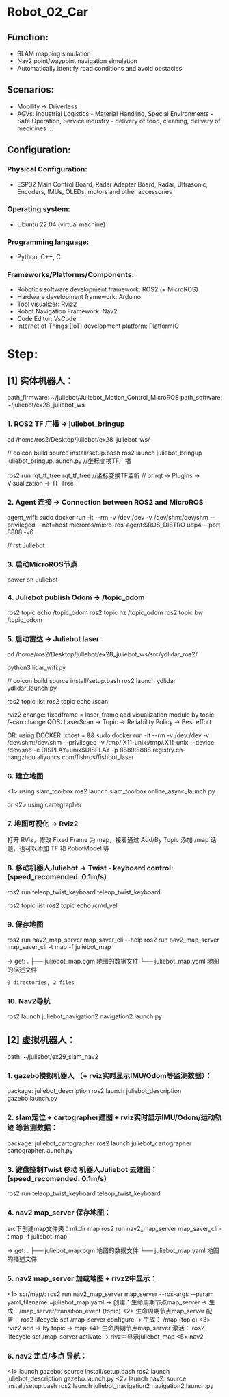 # Robot_02_Car
## Function: 
- SLAM mapping simulation
- Nav2 point/waypoint navigation simulation
- Automatically identify road conditions and avoid obstacles

## Scenarios:
- Mobility -> Driverless
- AGVs:
  Industrial Logistics - Material Handling,
  Special Environments - Safe Operation,
  Service industry - delivery of food, cleaning, delivery of medicines
  …
  
## Configuration:
### Physical Configuration:
- ESP32 Main Control Board, Radar Adapter Board, Radar, Ultrasonic, Encoders, IMUs, OLEDs, motors and other accessories
### Operating system:
- Ubuntu 22.04 (virtual machine)
### Programming language:
- Python, C++, C
### Frameworks/Platforms/Components:
- Robotics software development framework: ROS2 (+ MicroROS)
- Hardware development framework: Arduino
- Tool visualizer: Rviz2
- Robot Navigation Framework: Nav2
- Code Editor: VsCode
- Internet of Things (IoT) development platform: PlatformIO



# Step:

## [1] 实体机器人：
path_firmware: ~/juliebot/Juliebot_Motion_Control_MicroROS
path_software: ~/juliebot/ex28_juliebot_ws

### 1. ROS2 TF 广播 -> juliebot_bringup
cd /home/ros2/Desktop/juliebot/ex28_juliebot_ws/

// colcon build
source install/setup.bash
ros2 launch juliebot_bringup juliebot_bringup.launch.py 	//坐标变换TF广播

ros2 run rqt_tf_tree rqt_tf_tree 	//坐标变换TF监听
// or 	rqt -> Plugins -> Visualization -> TF Tree

### 2. Agent 连接 -> Connection between ROS2 and MicroROS
agent_wifi: 
	sudo docker run -it --rm -v /dev:/dev -v /dev/shm:/dev/shm --privileged --net=host microros/micro-ros-agent:$ROS_DISTRO udp4 --port 8888 -v6

// rst Juliebot

### 3. 启动MicroROS节点
power on Juliebot

### 4. Juliebot publish Odom -> /topic_odom
ros2 topic echo /topic_odom
ros2 topic hz /topic_odom
ros2 topic bw /topic_odom

### 5. 启动雷达 -> Juliebot laser
cd /home/ros2/Desktop/juliebot/ex28_juliebot_ws/src/ydlidar_ros2/

python3 lidar_wifi.py

// colcon build
source install/setup.bash
ros2 launch ydlidar ydlidar_launch.py

ros2 topic list
ros2 topic echo /scan

rviz2
change: fixedframe = laser_frame
add visualization module by topic /scan
change QOS: 
	LaserScan -> Topic -> Reliability Policy -> Best effort

OR:
	using DOCKER:
	xhost + && sudo docker run  -it --rm  -v /dev:/dev -v /dev/shm:/dev/shm --privileged  -v /tmp/.X11-unix:/tmp/.X11-unix --device /dev/snd -e DISPLAY=unix$DISPLAY -p 8889:8888 registry.cn-hangzhou.aliyuncs.com/fishros/fishbot_laser

### 6. 建立地图
<1> using slam_toolbox
ros2 launch slam_toolbox online_async_launch.py

or
<2> using cartegrapher

### 7. 地图可视化 -> Rviz2
打开 RViz，修改 Fixed Frame 为 map，接着通过 Add/By Topic 添加 /map 话题，也可以添加 TF 和 RobotModel 等

### 8. 移动机器人Juliebot -> Twist - keyboard control: (speed_recomended: 0.1m/s)
ros2 run teleop_twist_keyboard teleop_twist_keyboard

ros2 topic list
ros2 topic echo /cmd_vel

### 9. 保存地图
ros2 run nav2_map_server map_saver_cli --help
ros2 run nav2_map_server map_saver_cli -t map -f juliebot_map

-> get:
	.
	├── juliebot_map.pgm 地图的数据文件
	└── juliebot_map.yaml 地图的描述文件
	 
	0 directories, 2 files

### 10. Nav2导航
ros2 launch juliebot_navigation2 navigation2.launch.py


## [2] 虚拟机器人： 
path: ~/juliebot/ex29_slam_nav2

### 1. gazebo模拟机器人 （+ rviz实时显示IMU/Odom等监测数据）：
package: juliebot_description
ros2 launch juliebot_description gazebo.launch.py

### 2. slam定位 + cartographer建图 + rviz实时显示IMU/Odom/运动轨迹 等监测数据：
package: juliebot_cartographer
ros2 launch juliebot_cartographer cartographer.launch.py

### 3. 键盘控制Twist 移动 机器人Juliebot 去建图：(speed_recomended: 0.1m/s)
ros2 run teleop_twist_keyboard teleop_twist_keyboard

### 4. nav2 map_server 保存地图：
src下创建map文件夹：mkdir map
ros2 run nav2_map_server map_saver_cli -t map -f juliebot_map

-> get:
	.
	├── juliebot_map.pgm 地图的数据文件
	└── juliebot_map.yaml 地图的描述文件

### 5. nav2 map_server 加载地图 + rivz2中显示：
<1> scr/map/:
	ros2 run nav2_map_server map_server --ros-args --param yaml_filename:=juliebot_map.yaml
	-> 创建：生命周期节点map_server
	-> 生成：/map_server/transition_event (topic)
<2> 生命周期节点map_server 配置：
	ros2 lifecycle set /map_server configure	-> 生成： /map (topic)
<3> rviz2
	add -> by topic -> map
<4> 生命周期节点map_server 激活：
	ros2 lifecycle set /map_server activate		-> rivz中显示juliebot_map
<5> nav2

### 6. nav2 定点/多点 导航：
<1> launch gazebo:
	source install/setup.bash
	ros2 launch juliebot_description gazebo.launch.py
<2> launch nav2:
	source install/setup.bash
	ros2 launch juliebot_navigation2 navigation2.launch.py
